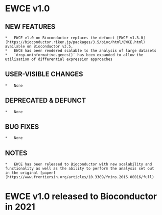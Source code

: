 # EWCE v1.0


## NEW FEATURES

    *   EWCE v1.0 on Bioconductor replaces the defunct [EWCE v1.3.0](https://bioconductor.riken.jp/packages/3.5/bioc/html/EWCE.html) available on Bioconductor v3.5.
    *   EWCE has been rendered scalable to the analysis of large datasets
    *   `drop.uninformative.genes()` has been expanded to allow the utilisation of differential expression approaches 


## USER-VISIBLE CHANGES

    *   None


## DEPRECATED & DEFUNCT

    *   None


## BUG FIXES

    *   None


## NOTES

    *   EWCE has been released to Bioconductor with new scalability and functionality as well as the ability to perform the analysis set out in the original [paper](https://www.frontiersin.org/articles/10.3389/fnins.2016.00016/full)



# EWCE v1.0 released to Bioconductor in 2021

